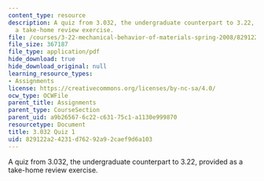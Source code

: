 ```yaml
---
content_type: resource
description: A quiz from 3.032, the undergraduate counterpart to 3.22, provided as
  a take-home review exercise.
file: /courses/3-22-mechanical-behavior-of-materials-spring-2008/829122a24231d76292a92caef9d6a103_3_032quiz.pdf
file_size: 367187
file_type: application/pdf
hide_download: true
hide_download_original: null
learning_resource_types:
- Assignments
license: https://creativecommons.org/licenses/by-nc-sa/4.0/
ocw_type: OCWFile
parent_title: Assignments
parent_type: CourseSection
parent_uid: a9b26567-6c22-c631-75c1-a1130e999870
resourcetype: Document
title: 3.032 Quiz 1
uid: 829122a2-4231-d762-92a9-2caef9d6a103
---
```

A quiz from 3.032, the undergraduate counterpart to 3.22, provided as a take-home review exercise.